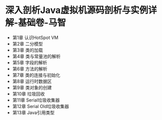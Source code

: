 # 深入剖析Java虚拟机源码剖析与实例详解-基础卷-马智

- 第1章 认识HotSpot VM 
- 第2章 二分模型
- 第3章 类的加载
- 第4章 类与常量池的解析
- 第5章 字段的解析 
- 第6章 方法的解析
- 第7章 类的连接与初始化
- 第8章 运行时数据区
- 第9章 类对象的创建
- 第10章 垃圾回收
- 第11章 Serial垃圾收集器
- 第12章 Serial Old垃圾收集器
- 第13章 Java引用类型
